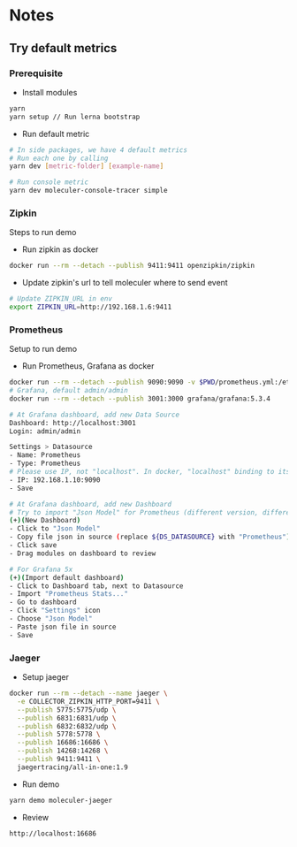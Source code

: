 # Notes

## Try default metrics

### Prerequisite

-   Install modules

```sh
yarn
yarn setup // Run lerna bootstrap
```

-   Run default metric

```sh
# In side packages, we have 4 default metrics
# Run each one by calling
yarn dev [metric-folder] [example-name]

# Run console metric
yarn dev moleculer-console-tracer simple
```

### Zipkin

Steps to run demo

-   Run zipkin as docker

```sh
docker run --rm --detach --publish 9411:9411 openzipkin/zipkin
```

-   Update zipkin's url to tell moleculer where to send event

```sh
# Update ZIPKIN_URL in env
export ZIPKIN_URL=http://192.168.1.6:9411
```

### Prometheus

Setup to run demo

-   Run Prometheus, Grafana as docker

```sh
docker run --rm --detach --publish 9090:9090 -v $PWD/prometheus.yml:/etc/prometheus/prometheus.yml prom/prometheus:v2.7.1
# Grafana, default admin/admin
docker run --rm --detach --publish 3001:3000 grafana/grafana:5.3.4

# At Grafana dashboard, add new Data Source
Dashboard: http://localhost:3001
Login: admin/admin

Settings > Datasource
- Name: Prometheus
- Type: Prometheus
# Please use IP, not "localhost". In docker, "localhost" binding to itself
- IP: 192.168.1.10:9090
- Save

# At Grafana dashboard, add new Dashboard
# Try to import "Json Model" for Prometheus (different version, different UI)
(+)(New Dashboard)
- Click to "Json Model"
- Copy file json in source (replace ${DS_DATASOURCE} with "Prometheus")
- Click save
- Drag modules on dashboard to review

# For Grafana 5x
(+)(Import default dashboard)
- Click to Dashboard tab, next to Datasource
- Import "Prometheus Stats..."
- Go to dashboard
- Click "Settings" icon
- Choose "Json Model"
- Paste json file in source
- Save
```

### Jaeger

-   Setup jaeger

```sh
docker run --rm --detach --name jaeger \
  -e COLLECTOR_ZIPKIN_HTTP_PORT=9411 \
  --publish 5775:5775/udp \
  --publish 6831:6831/udp \
  --publish 6832:6832/udp \
  --publish 5778:5778 \
  --publish 16686:16686 \
  --publish 14268:14268 \
  --publish 9411:9411 \
  jaegertracing/all-in-one:1.9
```

-   Run demo

```sh
yarn demo moleculer-jaeger
```

-   Review

```sh
http://localhost:16686
```
